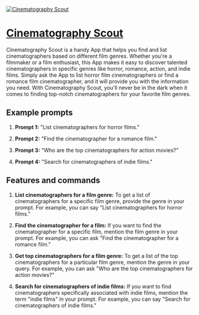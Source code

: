 [![Cinematography Scout](https://files.oaiusercontent.com/file-QohDkj37TnnaE4E70NYOgrBJ?se=2123-10-16T23%3A48%3A56Z&sp=r&sv=2021-08-06&sr=b&rscc=max-age%3D31536000%2C%20immutable&rscd=attachment%3B%20filename%3D1e205df1-185c-45a8-a642-8a960f89e867.png&sig=v79Jn9l4FDxKVDrR4uVq9CJlwD9VvRYB5N%2BPZdZ2R48%3D)](https://chat.openai.com/g/g-tHntxqQFZ-cinematography-scout)

# [Cinematography Scout](https://chat.openai.com/g/g-tHntxqQFZ-cinematography-scout)

Cinematography Scout is a handy App that helps you find and list cinematographers based on different film genres. Whether you're a filmmaker or a film enthusiast, this App makes it easy to discover talented cinematographers in specific genres like horror, romance, action, and indie films. Simply ask the App to list horror film cinematographers or find a romance film cinematographer, and it will provide you with the information you need. With Cinematography Scout, you'll never be in the dark when it comes to finding top-notch cinematographers for your favorite film genres.

## Example prompts

1. **Prompt 1:** "List cinematographers for horror films."

2. **Prompt 2:** "Find the cinematographer for a romance film."

3. **Prompt 3:** "Who are the top cinematographers for action movies?"

4. **Prompt 4:** "Search for cinematographers of indie films."

## Features and commands

1. **List cinematographers for a film genre:** To get a list of cinematographers for a specific film genre, provide the genre in your prompt. For example, you can say "List cinematographers for horror films."

2. **Find the cinematographer for a film:** If you want to find the cinematographer for a specific film, mention the film genre in your prompt. For example, you can ask "Find the cinematographer for a romance film."

3. **Get top cinematographers for a film genre:** To get a list of the top cinematographers for a particular film genre, mention the genre in your query. For example, you can ask "Who are the top cinematographers for action movies?"

4. **Search for cinematographers of indie films:** If you want to find cinematographers specifically associated with indie films, mention the term "indie films" in your prompt. For example, you can say "Search for cinematographers of indie films."